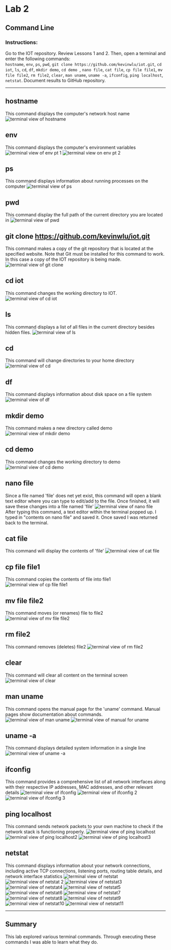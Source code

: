 # Lab 2
## Command Line 
### Instructions:
Go to the IOT repository. Review Lessons 1 and 2. Then, open a terminal and enter the following commands:</br>
`hostname`, 
`env`, 
`ps`, 
`pwd`, 
`git clone https://github.com/kevinwlu/iot.git`, 
`cd iot`, 
`ls`, 
`cd`, 
`df`, 
`mkdir demo`, 
`cd demo `, 
`nano file`, 
`cat file`, 
`cp file file1`, 
`mv file file2`, 
`rm file2`, 
`clear`, 
`man uname`, 
`uname -a`, 
`ifconfig`, 
`ping localhost`, 
`netstat`. 
Document results to GitHub repository.

--- 
## hostname
This command displays the computer's network host name
![terminal view of hostname](https://github.com/ardensentak/CPE322/blob/main/Labs/Lab2/Lab2_images/1lab2.png)

## env
This command displays the computer's environment variables
![terminal view of env pt 1](https://github.com/ardensentak/CPE322/blob/main/Labs/Lab2/Lab2_images/1lab2%20copy.png)
![terminal view on env pt 2](https://github.com/ardensentak/CPE322/blob/main/Labs/Lab2/Lab2_images/2lab2.png)

## ps
This command displays information about running processes on the computer
![terminal view of ps](https://github.com/ardensentak/CPE322/blob/main/Labs/Lab2/Lab2_images/2lab2%20copy.png)

## pwd
This command display the full path of the current directory you are located in
![terminal view of pwd](https://github.com/ardensentak/CPE322/blob/main/Labs/Lab2/Lab2_images/2lab2%20copy%202.png)

## git clone https://github.com/kevinwlu/iot.git
This command makes a copy of the git repository that is located at the specified website. Note that Git must be installed for this command to work. 
In this case a copy of the IOT repository is being made. 
![terminal view of git clone](https://github.com/ardensentak/CPE322/blob/main/Labs/Lab2/Lab2_images/2lab2%20copy%203.png)

## cd iot
This command changes the working directory to IOT. 
![terminal view of cd iot](https://github.com/ardensentak/CPE322/blob/main/Labs/Lab2/Lab2_images/2lab2%20copy%204.png)

## ls
This command displays a list of all files in the current directory besides hidden files. 
![terminal view of ls](https://github.com/ardensentak/CPE322/blob/main/Labs/Lab2/Lab2_images/3lab2.png)

## cd
This command will change directories to your home directory 
![terminal view of cd](https://github.com/ardensentak/CPE322/blob/main/Labs/Lab2/Lab2_images/3lab2%20copy.png)
## df
This command displays information about disk space on a file system
![terminal view of df](https://github.com/ardensentak/CPE322/blob/main/Labs/Lab2/Lab2_images/3lab2%20copy%202.png)

## mkdir demo
This command makes a new directory called demo
![terminal view of mkdir demo](https://github.com/ardensentak/CPE322/blob/main/Labs/Lab2/Lab2_images/3lab2%20copy%203.png)
## cd demo
This command changes the working directory to demo
![terminal view of cd demo](https://github.com/ardensentak/CPE322/blob/main/Labs/Lab2/Lab2_images/3lab2%20copy%204.png)

## nano file
Since a file named 'file' does net yet exist, this command will open a blank text editor where you can type to edit/add to the file. Once finished, it will save these changes into a file named 'file'
![terminal view of nano file](https://github.com/ardensentak/CPE322/blob/main/Labs/Lab2/Lab2_images/3lab2%20copy%205.png)
</br> After typing this command, a text editor within the terminal popped up. I typed in "contents on nano file" and saved it. Once saved I was returned back to the terminal. 


## cat file
This command will display the contents of 'file'
![terminal view of cat file](https://github.com/ardensentak/CPE322/blob/main/Labs/Lab2/Lab2_images/3lab2%20copy%206.png)

## cp file file1
This command copies the contents of file into file1
![terminal view of cp file file1](https://github.com/ardensentak/CPE322/blob/main/Labs/Lab2/Lab2_images/3lab2%20copy%207.png)

## mv file file2
This command moves (or renames) file to file2
![terminal view of mv file file2](https://github.com/ardensentak/CPE322/blob/main/Labs/Lab2/Lab2_images/3lab2_1.png)

## rm file2
This command removes (deletes) file2
![terminal view of rm file2](https://github.com/ardensentak/CPE322/blob/main/Labs/Lab2/Lab2_images/3lab2%20copy_1.png)
## clear
This command will clear all content on the terminal screen 
![terminal view of clear](https://github.com/ardensentak/CPE322/blob/main/Labs/Lab2/Lab2_images/4lab2.png)

## man uname
This command opens the manual page for the 'uname' command. Manual pages show documentation about commands. 
![terminal view of man uname](https://github.com/ardensentak/CPE322/blob/main/Labs/Lab2/Lab2_images/6lab2.png)
![terminal view of manual for uname](https://github.com/ardensentak/CPE322/blob/main/Labs/Lab2/Lab2_images/5lab2.png)

## uname -a
This command displays detailed system information in a single line
![terminal view of uname -a](https://github.com/ardensentak/CPE322/blob/main/Labs/Lab2/Lab2_images/6lab2opy.png)

## ifconfig
This command provides a comprehensive list of all network interfaces along with their respective IP addresses, MAC addresses, and other relevant details
![terminal view of ifconfig](https://github.com/ardensentak/CPE322/blob/main/Labs/Lab2/Lab2_images/6lab2%20copy%202.png)
![terminal view of ifconfig 2](https://github.com/ardensentak/CPE322/blob/main/Labs/Lab2/Lab2_images/7lab2.png)
![terminal view of ifconfig 3](https://github.com/ardensentak/CPE322/blob/main/Labs/Lab2/Lab2_images/8lab2.png)


## ping localhost
This command sends network packets to your own machine to check if the network stack is functioning properly.
![terminal view of ping localhost](https://github.com/ardensentak/CPE322/blob/main/Labs/Lab2/Lab2_images/8lab21.png)
![terminal view of ping localhost2](https://github.com/ardensentak/CPE322/blob/main/Labs/Lab2/Lab2_images/9lab2.png)
![terminal view of ping localhost3](https://github.com/ardensentak/CPE322/blob/main/Labs/Lab2/Lab2_images/10lab2.png)

## netstat
This command displays information about your network connections, including active TCP connections, listening ports, routing table details, and network interface statistics
![terminal view of netstat](https://github.com/ardensentak/CPE322/blob/main/Labs/Lab2/Lab2_images/ss1.png)
![terminal view of netstat 2](https://github.com/ardensentak/CPE322/blob/main/Labs/Lab2/Lab2_images/ss2.png)
![terminal view of netstat3](https://github.com/ardensentak/CPE322/blob/main/Labs/Lab2/Lab2_images/ss3.png)
![terminal view of netstat4](https://github.com/ardensentak/CPE322/blob/main/Labs/Lab2/Lab2_images/ss4.png)
![terminal view of netstat5](https://github.com/ardensentak/CPE322/blob/main/Labs/Lab2/Lab2_images/ss5.png)
![terminal view of netstat6](https://github.com/ardensentak/CPE322/blob/main/Labs/Lab2/Lab2_images/ss6.png)
![terminal view of netstat7](https://github.com/ardensentak/CPE322/blob/main/Labs/Lab2/Lab2_images/ss7.png)
![terminal view of netstat8](https://github.com/ardensentak/CPE322/blob/main/Labs/Lab2/Lab2_images/ss8.png)
![terminal view of netstat9](https://github.com/ardensentak/CPE322/blob/main/Labs/Lab2/Lab2_images/ss9.png)
![terminal view of netstat10](https://github.com/ardensentak/CPE322/blob/main/Labs/Lab2/Lab2_images/ss10.png)
![terminal view of netstat11](https://github.com/ardensentak/CPE322/blob/main/Labs/Lab2/Lab2_images/ss11.png)

---
## Summary
This lab explored various terminal commands. Through executing these commands I was able to learn what they do. 

